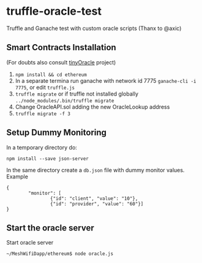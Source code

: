 # truffle-oracle-test
Truffle and Ganache test with custom oracle scripts (Thanx to @axic)

## Smart Contracts Installation
(For doubts also consult [tinyOracle](https://github.com/axic/tinyoracle) project)

1. ``npm install && cd ethereum``
2. In a separate termina run ganache with network id 7775 ``ganache-cli -i 7775``, or edit ``truffle.js``
2. ``truffle migrate`` or if truffle not installed globally ``../node_modules/.bin/truffle migrate``
3. Change OracleAPI.sol adding the new OracleLookup address
4. ``truffle migrate -f 3``


## Setup Dummy Monitoring
In a temporary directory do:
```npm init
npm install --save json-server
```
In the same directory create a ``db.json`` file with dummy monitor values. Example
```
{
        "monitor": [
                {"id": "client", "value": "10"},
                {"id": "provider", "value": "60"}]
}
```

## Start the oracle server
Start oracle server
  ```
  ~/MeshWifiDapp/ethereum$ node oracle.js
  ```
